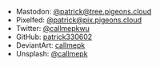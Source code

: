 - Mastodon: <a href="https://tree.pigeons.cloud/@patrickwu" rel="me">@patrick@tree.pigeons.cloud</a>
- Pixelfed: <a href="https://pix.pigeons.cloud/@patrick"  rel="me">@patrick@pix.pigeons.cloud</a>
- Twitter: [@callmepkwu](https://twitter.com/callmepkwu)
- GitHub: [patrick330602](https://github.com/patrick330602)
- DeviantArt: [callmepk](https://www.deviantart.com/callmepk)
- Unsplash:  [@callmepk](https://unsplash.com/@callmepk)